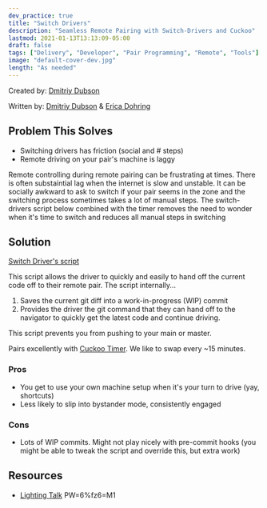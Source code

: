 ```yaml
---
dev_practice: true
title: "Switch Drivers"
description: "Seamless Remote Pairing with Switch-Drivers and Cuckoo"
lastmod: 2021-01-13T13:13:09-05:00
draft: false
tags: ["Delivery", "Developer", "Pair Programming", "Remote", "Tools"]
image: "default-cover-dev.jpg"
length: "As needed"
---
```

Created by: [Dmitriy Dubson](https://www.linkedin.com/in/ddubson1/)

Written by: [Dmitriy Dubson](https://www.linkedin.com/in/ddubson1/) & [Erica Dohring](https://www.linkedin.com/in/erica-dohring-11ba0937/)

## Problem This Solves

- Switching drivers has friction (social and # steps)
- Remote driving on your pair's machine is laggy

Remote controlling during remote pairing can be frustrating at times. There is often substaintial lag when the internet 
is slow and unstable. It can be socially awkward to ask to switch if your pair seems in the zone and the switching 
process sometimes takes a lot of manual steps. The switch-drivers script below combined with the timer removes the 
need to wonder when it's time to switch and reduces all manual steps in switching

## Solution

[Switch Driver's script](https://github.com/ddubson/.scripts/blob/main/switch-drivers.md)

This script allows the driver to quickly and easily to hand off the current code off to their remote pair. The script internally...

1. Saves the current git diff into a work-in-progress (WIP) commit
1. Provides the driver the git command that they can hand off to the navigator to quickly get the latest code and continue driving.

This script prevents you from pushing to your main or master.

Pairs excellently with [Cuckoo Timer](https://cuckoo.team/). We like to swap every ~15 minutes.

### Pros

- You get to use your own machine setup when it's your turn to drive (yay, shortcuts)
- Less likely to slip into bystander mode, consistently engaged

### Cons

- Lots of WIP commits. Might not play nicely with pre-commit hooks (you might be able to tweak the script and override 
  this, but extra work)

## Resources
- [Lighting Talk](https://vmware.zoom.us/rec/share/x9FuT1gz8N2tUn2lv5jgFgAaLYXGJbBahSNdcQuz5QpUt3PLDX6g2sZXQEpQFzr1.XTri1uEa6QGLtqXi)
PW=6%fz6=M1
